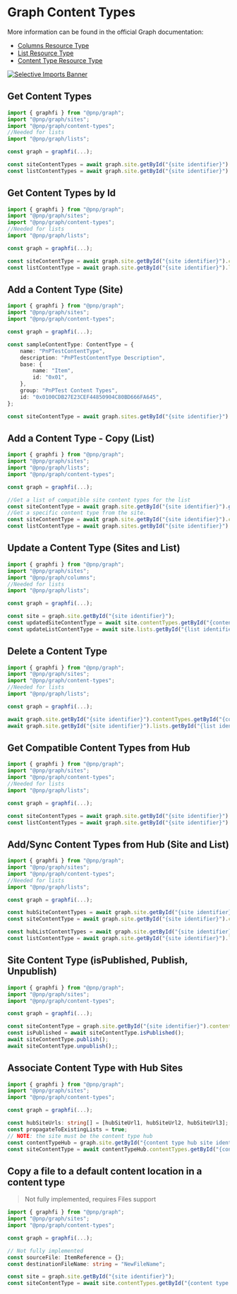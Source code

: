 # Graph Content Types

More information can be found in the official Graph documentation:

- [Columns Resource Type](https://docs.microsoft.com/en-us/graph/api/resources/columndefinition?view=graph-rest-1.0)
- [List Resource Type](https://docs.microsoft.com/en-us/graph/api/resources/list?view=graph-rest-1.0)
- [Content Type Resource Type](https://docs.microsoft.com/en-us/graph/api/resources/contenttype?view=graph-rest-1.0)

[![Selective Imports Banner](https://img.shields.io/badge/Selective%20Imports-informational.svg)](../concepts/selective-imports.md)  

## Get Content Types

```TypeScript
import { graphfi } from "@pnp/graph";
import "@pnp/graph/sites";
import "@pnp/graph/content-types";
//Needed for lists
import "@pnp/graph/lists";

const graph = graphfi(...);

const siteContentTypes = await graph.site.getById("{site identifier}").contentTypes();
const listContentTypes = await graph.site.getById("{site identifier}").lists.getById("{list identifier}").contentTypes();
```

## Get Content Types by Id

```TypeScript
import { graphfi } from "@pnp/graph";
import "@pnp/graph/sites";
import "@pnp/graph/content-types";
//Needed for lists
import "@pnp/graph/lists";

const graph = graphfi(...);

const siteContentType = await graph.site.getById("{site identifier}").contentTypes.getById("{content type identifier}")();
const listContentType = await graph.site.getById("{site identifier}").lists.getById("{list identifier}").contentTypes.getById("{content type identifier}")();
```

## Add a Content Type (Site)

```TypeScript
import { graphfi } from "@pnp/graph";
import "@pnp/graph/sites";
import "@pnp/graph/content-types";

const graph = graphfi(...);

const sampleContentType: ContentType = {
    name: "PnPTestContentType",
    description: "PnPTestContentType Description",
    base: {
        name: "Item",
        id: "0x01",
    },
    group: "PnPTest Content Types",
    id: "0x0100CDB27E23CEF44850904C80BD666FA645",
};

const siteContentType = await graph.sites.getById("{site identifier}").contentTypes.add(sampleContentType);
```

## Add a Content Type - Copy (List)

```TypeScript
import { graphfi } from "@pnp/graph";
import "@pnp/graph/sites";
import "@pnp/graph/lists";
import "@pnp/graph/content-types";

const graph = graphfi(...);

//Get a list of compatible site content types for the list
const siteContentType = await graph.site.getById("{site identifier}").getApplicableContentTypesForList("{list identifier}")();
//Get a specific content type from the site.
const siteContentType = await graph.site.getById("{site identifier}").contentTypes.getById("{content type identifier}")();
const listContentType = await graph.sites.getById("{site identifier}").lists.getById("{list identifier}").contentTypes.addCopy(siteContentType);
```

## Update a Content Type (Sites and List)

```TypeScript
import { graphfi } from "@pnp/graph";
import "@pnp/graph/sites";
import "@pnp/graph/columns";
//Needed for lists
import "@pnp/graph/lists";

const graph = graphfi(...);

const site = graph.site.getById("{site identifier}");
const updatedSiteContentType = await site.contentTypes.getById("{content type identifier}").update({ description: "New Description" });
const updateListContentType = await site.lists.getById("{list identifier}").contentTypes.getById("{content type identifier}").update({ description: "New Description" });
```

## Delete a Content Type

```TypeScript
import { graphfi } from "@pnp/graph";
import "@pnp/graph/sites";
import "@pnp/graph/content-types";
//Needed for lists
import "@pnp/graph/lists";

const graph = graphfi(...);

await graph.site.getById("{site identifier}").contentTypes.getById("{content type identifier}").delete();
await graph.site.getById("{site identifier}").lists.getById("{list identifier}").contentTypes.getById("{content type identifier}").delete();
```

## Get Compatible Content Types from Hub

```TypeScript
import { graphfi } from "@pnp/graph";
import "@pnp/graph/sites";
import "@pnp/graph/content-types";
//Needed for lists
import "@pnp/graph/lists";

const graph = graphfi(...);

const siteContentTypes = await graph.site.getById("{site identifier}").contentTypes.getCompatibleHubContentTypes();
const listContentTypes = await graph.site.getById("{site identifier}").lists.getById("{list identifier}").contentTypes.getCompatibleHubContentTypes();
```

## Add/Sync Content Types from Hub (Site and List)

```TypeScript
import { graphfi } from "@pnp/graph";
import "@pnp/graph/sites";
import "@pnp/graph/content-types";
//Needed for lists
import "@pnp/graph/lists";

const graph = graphfi(...);

const hubSiteContentTypes = await graph.site.getById("{site identifier}").contentTypes.getCompatibleHubContentTypes();
const siteContentType = await graph.site.getById("{site identifier}").contentTypes.addCopyFromContentTypeHub(hubSiteContentTypes[0].Id);

const hubListContentTypes = await graph.site.getById("{site identifier}").lists.getById("{list identifier}").contentTypes.getCompatibleHubContentTypes();
const listContentType = await graph.site.getById("{site identifier}").lists.getById("{list identifier}").contentTypes.addCopyFromContentTypeHub(hubListContentTypes[0].Id);
```

## Site Content Type (isPublished, Publish, Unpublish)

```TypeScript
import { graphfi } from "@pnp/graph";
import "@pnp/graph/sites";
import "@pnp/graph/content-types";

const graph = graphfi(...);

const siteContentType = graph.site.getById("{site identifier}").contentTypes.getById("{content type identifier}");
const isPublished = await siteContentType.isPublished();
await siteContentType.publish();
await siteContentType.unpublish();;
```

## Associate Content Type with Hub Sites

```TypeScript
import { graphfi } from "@pnp/graph";
import "@pnp/graph/sites";
import "@pnp/graph/content-types";

const graph = graphfi(...);

const hubSiteUrls: string[] = [hubSiteUrl1, hubSiteUrl2, hubSiteUrl3];
const propagateToExistingLists = true;
// NOTE: the site must be the content type hub
const contentTypeHub = graph.site.getById("{content type hub site identifier}");
const siteContentType = await contentTypeHub.contentTypes.getById("{content type identifier}").associateWithHubSites(hubSiteUrls, propagateToExistingLists);
```

## Copy a file to a default content location in a content type

> Not fully implemented, requires Files support

```TypeScript
import { graphfi } from "@pnp/graph";
import "@pnp/graph/sites";
import "@pnp/graph/content-types";

const graph = graphfi(...);

// Not fully implemented
const sourceFile: ItemReference = {};
const destinationFileName: string = "NewFileName";

const site = graph.site.getById("{site identifier}");
const siteContentType = await site.contentTypes.getById("{content type identifier}").copyToDefaultContentLocation(sourceFile, destinationFileName);
```
